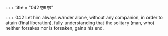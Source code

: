 +++
title = "042 एक एव"

+++
042	Let him always wander alone, without any companion, in order to attain (final liberation), fully understanding that the solitary (man, who) neither forsakes nor is forsaken, gains his end.